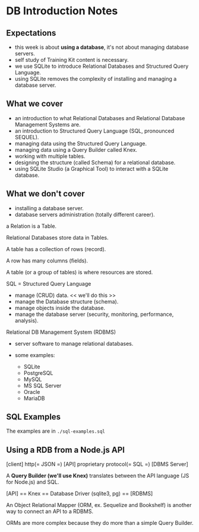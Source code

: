 # DB Introduction Notes

## Expectations

- this week is about **using a database**, it's not about managing database servers.
- self study of Training Kit content is necessary.
- we use SQLite to introduce Relational Databases and Structured Query Language.
- using SQLite removes the complexity of installing and managing a database server.

## What we cover

- an introduction to what Relational Databases and Relational Database Management Systems are.
- an introduction to Structured Query Language (SQL, pronounced SEQUEL).
- managing data using the Structured Query Language.
- managing data using a Query Builder called Knex.
- working with multiple tables.
- designing the structure (called Schema) for a relational database.
- using SQLite Studio (a Graphical Tool) to interact with a SQLite database.

## What we don't cover

- installing a database server.
- database servers administration (totally different career).

a Relation is a Table.

Relational Databases store data in Tables.

A table has a collection of rows (record).

A row has many columns (fields).

A table (or a group of tables) is where resources are stored.

SQL = Structured Query Language

- manage (CRUD) data. << we'll do this >>
- manage the Database structure (schema).
- manage objects inside the database.
- manage the database server (security, monitoring, performance, analysis).

Relational DB Management System (RDBMS)

- server software to manage relational databases.
- some examples:

  - SQLite
  - PostgreSQL
  - MySQL
  - MS SQL Server
  - Oracle
  - MariaDB

## SQL Examples

The examples are in `./sql-examples.sql`

## Using a RDB from a Node.js API

[client] http(= JSON =) [API] proprietary protocol(= SQL =) [DBMS Server]

A **Query Builder (we'll use Knex)** translates between the API language (JS for Node.js) and SQL.

[API] == Knex == Database Driver (sqlite3, pg) == [RDBMS]

An Object Relational Mapper (ORM, ex. Sequelize and Bookshelf) is another way to connect an API to a RDBMS.

ORMs are more complex because they do more than a simple Query Builder.

```

```
